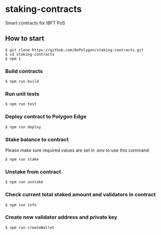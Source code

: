 # staking-contracts

Smart contracts for IBFT PoS

## How to start

```shell
$ git clone https://github.com/0xPolygon/staking-contracts.git
$ cd staking-contracts
$ npm i
```

### Build contracts

```shell
$ npm run build
```

### Run unit tests

```shell
$ npm run test
```

### Deploy contract to Polygon Edge

```shell
$ npm run deploy
```

### Stake balance to contract

Please make sure required values are set in .env to use this command

```shell
$ npm run stake
```

### Unstake from contract

```shell
$ npm run unstake
```

### Check current total staked amount and validators in contract

```shell
$ npm run info
```

### Create new validator address and private key

```shell
$ npm run createWallet
```

